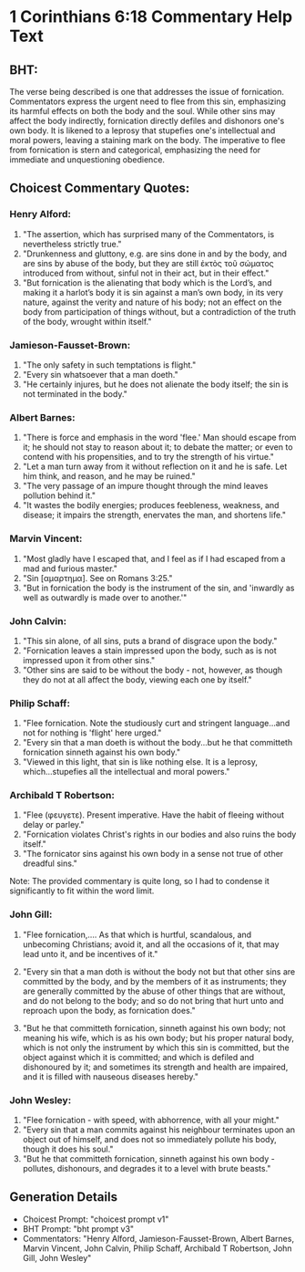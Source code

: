 # 1 Corinthians 6:18 Commentary Help Text

## BHT:
The verse being described is one that addresses the issue of fornication. Commentators express the urgent need to flee from this sin, emphasizing its harmful effects on both the body and the soul. While other sins may affect the body indirectly, fornication directly defiles and dishonors one's own body. It is likened to a leprosy that stupefies one's intellectual and moral powers, leaving a staining mark on the body. The imperative to flee from fornication is stern and categorical, emphasizing the need for immediate and unquestioning obedience.

## Choicest Commentary Quotes:
### Henry Alford:
1. "The assertion, which has surprised many of the Commentators, is nevertheless strictly true."
2. "Drunkenness and gluttony, e.g. are sins done in and by the body, and are sins by abuse of the body, but they are still ἐκτὸς τοῦ σώματος introduced from without, sinful not in their act, but in their effect."
3. "But fornication is the alienating that body which is the Lord’s, and making it a harlot’s body it is sin against a man’s own body, in its very nature, against the verity and nature of his body; not an effect on the body from participation of things without, but a contradiction of the truth of the body, wrought within itself."

### Jamieson-Fausset-Brown:
1. "The only safety in such temptations is flight."
2. "Every sin whatsoever that a man doeth."
3. "He certainly injures, but he does not alienate the body itself; the sin is not terminated in the body."

### Albert Barnes:
1. "There is force and emphasis in the word 'flee.' Man should escape from it; he should not stay to reason about it; to debate the matter; or even to contend with his propensities, and to try the strength of his virtue."
2. "Let a man turn away from it without reflection on it and he is safe. Let him think, and reason, and he may be ruined."
3. "The very passage of an impure thought through the mind leaves pollution behind it."
4. "It wastes the bodily energies; produces feebleness, weakness, and disease; it impairs the strength, enervates the man, and shortens life."

### Marvin Vincent:
1. "Most gladly have I escaped that, and I feel as if I had escaped from a mad and furious master."
2. "Sin [αμαρτημα]. See on Romans 3:25."
3. "But in fornication the body is the instrument of the sin, and 'inwardly as well as outwardly is made over to another.'"

### John Calvin:
1. "This sin alone, of all sins, puts a brand of disgrace upon the body."
2. "Fornication leaves a stain impressed upon the body, such as is not impressed upon it from other sins."
3. "Other sins are said to be without the body - not, however, as though they do not at all affect the body, viewing each one by itself."

### Philip Schaff:
1. "Flee fornication. Note the studiously curt and stringent language...and not for nothing is 'flight' here urged." 
2. "Every sin that a man doeth is without the body...but he that committeth fornication sinneth against his own body." 
3. "Viewed in this light, that sin is like nothing else. It is a leprosy, which...stupefies all the intellectual and moral powers."

### Archibald T Robertson:
1. "Flee (φευγετε). Present imperative. Have the habit of fleeing without delay or parley."
2. "Fornication violates Christ's rights in our bodies and also ruins the body itself."
3. "The fornicator sins against his own body in a sense not true of other dreadful sins."

Note: The provided commentary is quite long, so I had to condense it significantly to fit within the word limit.

### John Gill:
1. "Flee fornication,.... As that which is hurtful, scandalous, and unbecoming Christians; avoid it, and all the occasions of it, that may lead unto it, and be incentives of it."

2. "Every sin that a man doth is without the body not but that other sins are committed by the body, and by the members of it as instruments; they are generally committed by the abuse of other things that are without, and do not belong to the body; and so do not bring that hurt unto and reproach upon the body, as fornication does."

3. "But he that committeth fornication, sinneth against his own body; not meaning his wife, which is as his own body; but his proper natural body, which is not only the instrument by which this sin is committed, but the object against which it is committed; and which is defiled and dishonoured by it; and sometimes its strength and health are impaired, and it is filled with nauseous diseases hereby."

### John Wesley:
1. "Flee fornication - with speed, with abhorrence, with all your might." 
2. "Every sin that a man commits against his neighbour terminates upon an object out of himself, and does not so immediately pollute his body, though it does his soul."
3. "But he that committeth fornication, sinneth against his own body - pollutes, dishonours, and degrades it to a level with brute beasts."


## Generation Details
- Choicest Prompt: "choicest prompt v1"
- BHT Prompt: "bht prompt v3"
- Commentators: "Henry Alford, Jamieson-Fausset-Brown, Albert Barnes, Marvin Vincent, John Calvin, Philip Schaff, Archibald T Robertson, John Gill, John Wesley"
